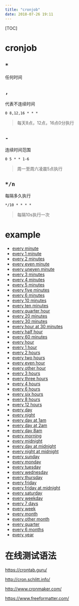 ```yaml
---
title: "cronjob"
date: 2018-07-26 19:11
---
```




[TOC]



# cronjob



## `*` 

任何时间



## `,`

代表不连续时间

```
0 8,12,16 * * *
```

> 每天8点，12点，16点0分执行



## `-`

连续时间范围

```
0 5 * * 1-6
```

> 周一至周六凌晨5点执行



## `*/n`

每隔多久执行

```
*/10 * * * *
```

> 每隔10s执行一次



# example 

- [every minute](https://crontab.guru/every-minute)
- [every 1 minute](https://crontab.guru/every-1-minute)
- [every 2 minutes](https://crontab.guru/every-2-minutes)
- [every even minute](https://crontab.guru/every-even-minute)
- [every uneven minute](https://crontab.guru/every-uneven-minute)
- [every 3 minutes](https://crontab.guru/every-3-minutes)
- [every 4 minutes](https://crontab.guru/every-4-minutes)
- [every 5 minutes](https://crontab.guru/every-5-minutes)
- [every five minutes](https://crontab.guru/every-five-minutes)
- [every 6 minutes](https://crontab.guru/every-6-minutes)
- [every 10 minutes](https://crontab.guru/every-10-minutes)
- [every ten minutes](https://crontab.guru/every-ten-minutes)
- [every quarter hour](https://crontab.guru/every-quarter-hour)
- [every 20 minutes](https://crontab.guru/every-20-minutes)
- [every 30 minutes](https://crontab.guru/every-30-minutes)
- [every hour at 30 minutes](https://crontab.guru/every-hour-at-30-minutes)
- [every half hour](https://crontab.guru/every-half-hour)
- [every 60 minutes](https://crontab.guru/every-60-minutes)
- [every hour](https://crontab.guru/every-hour)
- [every 1 hour](https://crontab.guru/every-1-hour)
- [every 2 hours](https://crontab.guru/every-2-hours)
- [every two hours](https://crontab.guru/every-two-hours)
- [every even hour](https://crontab.guru/every-even-hour)
- [every other hour](https://crontab.guru/every-other-hour)
- [every 3 hours](https://crontab.guru/every-3-hours)
- [every three hours](https://crontab.guru/every-three-hours)
- [every 4 hours](https://crontab.guru/every-4-hours)
- [every 6 hours](https://crontab.guru/every-6-hours)
- [every six hours](https://crontab.guru/every-six-hours)
- [every 8 hours](https://crontab.guru/every-8-hours)
- [every 12 hours](https://crontab.guru/every-12-hours)
- [every day](https://crontab.guru/every-day)
- [every night](https://crontab.guru/every-night)
- [every day at 1am](https://crontab.guru/every-day-at-1am)
- [every day at 2am](https://crontab.guru/every-day-at-2am)
- [every day 8am](https://crontab.guru/every-day-8am)
- [every morning](https://crontab.guru/every-morning)
- [every midnight](https://crontab.guru/every-midnight)
- [every day at midnight](https://crontab.guru/every-day-at-midnight)
- [every night at midnight](https://crontab.guru/every-night-at-midnight)
- [every sunday](https://crontab.guru/every-sunday)
- [every monday](https://crontab.guru/every-monday)
- [every tuesday](https://crontab.guru/every-tuesday)
- [every wednesday](https://crontab.guru/every-wednesday)
- [every thursday](https://crontab.guru/every-thursday)
- [every friday](https://crontab.guru/every-friday)
- [every friday at midnight](https://crontab.guru/every-friday-at-midnight)
- [every saturday](https://crontab.guru/every-saturday)
- [every weekday](https://crontab.guru/every-weekday)
- [every 7 days](https://crontab.guru/every-7-days)
- [every week](https://crontab.guru/every-week)
- [every month](https://crontab.guru/every-month)
- [every other month](https://crontab.guru/every-other-month)
- [every quarter](https://crontab.guru/every-quarter)
- [every 6 months](https://crontab.guru/every-6-months)
- [every year](https://crontab.guru/every-year)

# 在线测试语法

https://crontab.guru/

http://cron.schlitt.info/

http://www.cronmaker.com/

https://www.freeformatter.com/

